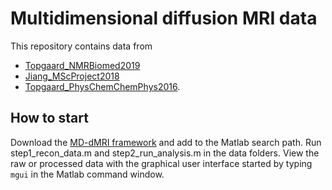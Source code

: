 # Multidimensional diffusion MRI data
This repository contains data from
* [Topgaard_NMRBiomed2019](https://doi.org/10.1002/nbm.4066)
* [Jiang_MScProject2018](http://www.physchem.lu.se/people/phdstudents/jiang/) 
* [Topgaard_PhysChemChemPhys2016](http://dx.doi.org/10.1039/c5cp07251d).

## How to start
Download the [MD-dMRI framework](https://github.com/daniel-topgaard/md-dmri/) and add to the Matlab search path. Run step1_recon_data.m and step2_run_analysis.m in the data folders. View the raw or processed data with the graphical user interface started by typing `mgui` in the Matlab command window.
